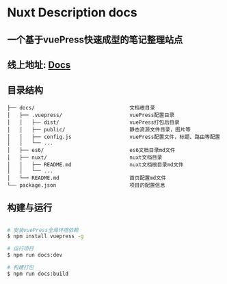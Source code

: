 # Nuxt Description docs

## 一个基于vuePress快速成型的笔记整理站点

## 线上地址: [Docs](http://docs.brianlee.cn)

## 目录结构

```
├── docs/                               文档根目录
│   ├── .vuepress/                      vuePress配置目录
│   │   ├── dist/                       vuePress打包后目录
│   │   ├── public/                     静态资源文件目录，图片等
│   │   ├── config.js                   vuePress配置文件，标题、路由等配置
│   │   └── ...
│   ├── es6/                            es6文档目录md文件
│   ├── nuxt/                           nuxt文档目录
│   │   ├── README.md                   nuxt文档根目录md文件
│   │   └── ...
│   └── README.md                       首页配置md文件
└── package.json                        项目的配置信息
```

## 构建与运行

```bash

# 安装vuePress全局环境依赖
$ npm install vuepress -g

# 运行项目
$ npm run docs:dev

# 构建打包
$ npm run docs:build

```
